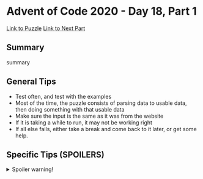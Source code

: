 # Advent of Code 2020 - Day 18, Part 1

[Link to Puzzle](https://adventofcode.com/2020/day/18)
[Link to Next Part](https://github.com/CodingAP/unofficial-aoc-syllabus/blob/main/years/2020/day18/part2.md)

## Summary
summary

## General Tips
- Test often, and test with the examples
- Most of the time, the puzzle consists of parsing data to usable data, then doing something with that usable data
- Make sure the input is the same as it was from the website
- If it is taking a while to run, it may not be working right
- If all else fails, either take a break and come back to it later, or get some help.

## Specific Tips (SPOILERS)
<details> <summary>Spoiler warning!</summary>

specific tips

</details>